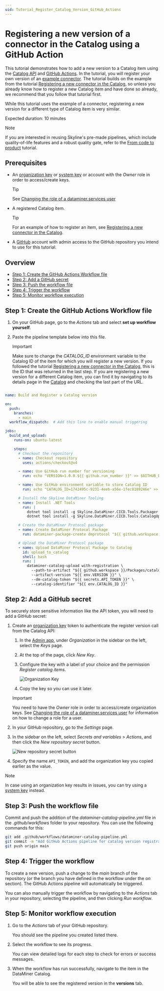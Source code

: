 ```yaml
---
uid: Tutorial_Register_Catalog_Version_GitHub_Actions
---
```


# Registering a new version of a connector in the Catalog using a GitHub Action

This tutorial demonstrates how to add a new version to a Catalog item using the [Catalog API](xref:Register_Catalog_Item) and [GitHub Actions](https://docs.github.com/en/actions). In the tutorial, you will register your own version of an [example connector](https://github.com/SkylineCommunications/SLC-C-Example_Rates-Custom). The tutorial builds on the example from the tutorial [Registering a new connector in the Catalog](xref:Tutorial_Register_Catalog_Item), so unless you already know how to register a new Catalog item and have done so already, we recommend that you follow that tutorial first.

While this tutorial uses the example of a connector, registering a new version for a different type of Catalog item is very similar.

Expected duration: 10 minutes

> [!NOTE]
> If you are interested in reusing Skyline's pre-made pipelines, which include quality-of-life features and a robust quality gate, refer to the [From code to product](xref:CICD_Tutorial_GitHub_Code_To_Product) tutorial.

## Prerequisites

- An [organization key](xref:Managing_DCP_keys#organization-keys) or [system key](xref:Managing_DCP_keys#system-keys) or account with the *Owner* role in order to access/create keys.

  > [!TIP]
  > See [Changing the role of a dataminer.services user](xref:Changing_the_role_of_a_DCP_user)

- A registered Catalog item.

  > [!TIP]
  > For an example of how to register an item, see [Registering a new connector in the Catalog](xref:Tutorial_Register_Catalog_Item).

- A [GitHub](https://github.com/) account with admin access to the GitHub repository you intend to use for this tutorial.

## Overview

- [Step 1: Create the GitHub Actions Workflow file](#step-1-create-the-github-actions-workflow-file)
- [Step 2: Add a GitHub secret](#step-2-add-a-github-secret)
- [Step 3: Push the workflow file](#step-3-push-the-workflow-file)
- [Step 4: Trigger the workflow](#step-4-trigger-the-workflow)
- [Step 5: Monitor workflow execution](#step-5-monitor-workflow-execution)

## Step 1: Create the GitHub Actions Workflow file

1. On your GitHub page, go to the *Actions* tab and select **set up workflow yourself**.

1. Paste the pipeline template below into this file.

   > [!IMPORTANT]
   > Make sure to change the *CATALOG_ID* environment variable to the Catalog ID of the item for which you will register a new version. If you followed the tutorial [Registering a new connector in the Catalog](xref:Tutorial_Register_Catalog_Item), this is the ID that was returned in the last step. If you are registering a new version for a different Catalog item, you can find it by navigating to its details page in the [Catalog](https://catalog.dataminer.services/) and checking the last part of the URL.

```yaml

name: Build and Register a Catalog version

on:
  push:
    branches:
      - main
  workflow_dispatch:  # Add this line to enable manual triggering

jobs:
  build_and_upload:
    runs-on: ubuntu-latest

    steps:
      # Checkout the repository
      - name: Checkout repository
        uses: actions/checkout@v4

      - name: Use GitHub run number for versioning
        run: echo "VERSION=1.0.0.${{ github.run_number }}" >> $GITHUB_ENV

      - name: Use GitHub environment variable to store Catalog ID
        run: echo "CATALOG_ID=1742495c-9231-4eeb-a56e-1fec8189246e" >> $GITHUB_ENV

      # Install the Skyline DataMiner Tooling
      - name: Install .NET Tools
        run: |
          dotnet tool install -g Skyline.DataMiner.CICD.Tools.Packager              
          dotnet tool install -g Skyline.DataMiner.CICD.Tools.CatalogUpload

      # Create the DataMiner Protocol package
      - name: Create DataMiner Protocol Package
        run: dataminer-package-create dmprotocol "${{ github.workspace }}" --name catalog_registration_tutorial --output "${{ github.workspace }}/Packages"

      # Upload the DataMiner Protocol package
      - name: Upload DataMiner Protocol Package to Catalog
        id: upload_to_catalog
        shell: bash
        run: |
          dataminer-catalog-upload with-registration \
            --path-to-artifact "${{ github.workspace }}/Packages/catalog_registration_tutorial.dmprotocol" \
            --artifact-version "${{ env.VERSION }}" \
            --dm-catalog-token "${{ secrets.API_TOKEN }}" \
            --catalog-identifier "${{ env.CATALOG_ID }}"

```

## Step 2: Add a GitHub secret

To securely store sensitive information like the API token, you will need to add a GitHub secret:

1. Create an [organization key](xref:Managing_DCP_keys#organization-keys) token to authenticate the register version call from the Catalog API:

   1. In the [Admin app](https://admin.dataminer.services/), under *Organization* in the sidebar on the left, select the *Keys* page.

   1. At the top of the page, click *New Key*.

   1. Configure the key with a label of your choice and the permission *Register catalog items*.

      ![Organization Key](~/user-guide/images/tutorial_catalog_registration_create_org_key.png)

   1. Copy the key so you can use it later.

   > [!IMPORTANT]
   > You need to have the *Owner* role in order to access/create organization keys. See [Changing the role of a dataminer.services user](xref:Changing_the_role_of_a_DCP_user) for information on how to change a role for a user.

1. In your GitHub repository, go to the *Settings* page.

1. In the sidebar on the left, select *Secrets and variables* > *Actions*, and then click the *New repository secret* button.

   ![New repository secret button](~/user-guide/images/tutorial_catalog_registration_new_secret.png)

1. Specify the name `API_TOKEN`, and add the organization key you copied earlier as the value.

> [!NOTE]
> In case using an organization key results in issues, you can try using a [system key](xref:Managing_DCP_keys#system-keys) instead.

## Step 3: Push the workflow file

Commit and push the addition of the *dataminer-catalog-pipeline.yml* file in the *.github/workflows* folder to your repository. You can use the following commands for this:

```bash
git add .github/workflows/dataminer-catalog-pipeline.yml
git commit -m "Add GitHub Actions pipeline for catalog version registration"
git push origin main
```

## Step 4: Trigger the workflow

To create a new version, push a change to the *main* branch of the repository (or the branch you have defined in the workflow under the *on* section). The GitHub Actions pipeline will automatically be triggered.

You can also manually trigger the workflow by navigating to the *Actions* tab in your repository, selecting the pipeline, and then clicking *Run workflow*.

## Step 5: Monitor workflow execution

1. Go to the *Actions* tab of your GitHub repository.

   You should see the pipeline you created listed there.

1. Select the workflow to see its progress.

   You can view detailed logs for each step to check for errors or success messages.

1. When the workflow has run successfully, navigate to the item in the DataMiner Catalog.

   You will be able to see the registered version in the **versions** tab.
